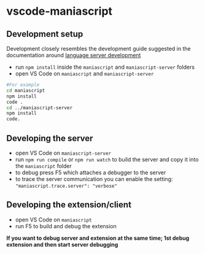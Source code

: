 # vscode-maniascript

## Development setup

Development closely resembles the development guide suggested in the documentation around [language server development](https://code.visualstudio.com/docs/extensions/example-language-server)

* run `npm install` inside the `maniascript` and `maniascript-server` folders
* open VS Code on `maniascript` and `maniascript-server`

```bash
#For example
cd maniascript
npm install
code .
cd ../maniascript-server
npm install
code.
```
## Developing the server

* open VS Code on `maniascript-server`
* run `npm run compile` or `npm run watch` to build the server and copy it into the `maniascript` folder
* to debug press F5 which attaches a debugger to the server
* to trace the server communication you can enable the setting: `"maniascript.trace.server": "verbose"`

## Developing the extension/client

* open VS Code on `maniascript`
* run F5 to build and debug the extension

**If you want to debug server and extension at the same time; 1st debug extension and then start server debugging**

